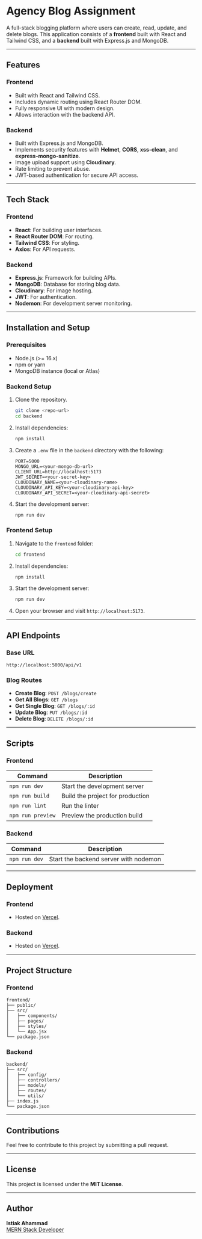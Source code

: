 # Agency Blog Assignment

A full-stack blogging platform where users can create, read, update, and delete blogs. This application consists of a **frontend** built with React and Tailwind CSS, and a **backend** built with Express.js and MongoDB.

---

## Features

### Frontend
- Built with React and Tailwind CSS.
- Includes dynamic routing using React Router DOM.
- Fully responsive UI with modern design.
- Allows interaction with the backend API.

### Backend
- Built with Express.js and MongoDB.
- Implements security features with **Helmet**, **CORS**, **xss-clean**, and **express-mongo-sanitize**.
- Image upload support using **Cloudinary**.
- Rate limiting to prevent abuse.
- JWT-based authentication for secure API access.

---

## Tech Stack

### Frontend
- **React**: For building user interfaces.
- **React Router DOM**: For routing.
- **Tailwind CSS**: For styling.
- **Axios**: For API requests.

### Backend
- **Express.js**: Framework for building APIs.
- **MongoDB**: Database for storing blog data.
- **Cloudinary**: For image hosting.
- **JWT**: For authentication.
- **Nodemon**: For development server monitoring.

---

## Installation and Setup

### Prerequisites
- Node.js (>= 16.x)
- npm or yarn
- MongoDB instance (local or Atlas)

### Backend Setup
1. Clone the repository.
   ```bash
   git clone <repo-url>
   cd backend
   ```
2. Install dependencies:
   ```bash
   npm install
   ```
3. Create a `.env` file in the `backend` directory with the following:
   ```env
   PORT=5000
   MONGO_URL=<your-mongo-db-url>
   CLIENT_URL=http://localhost:5173
   JWT_SECRET=<your-secret-key>
   CLOUDINARY_NAME=<your-cloudinary-name>
   CLOUDINARY_API_KEY=<your-cloudinary-api-key>
   CLOUDINARY_API_SECRET=<your-cloudinary-api-secret>
   ```
4. Start the development server:
   ```bash
   npm run dev
   ```

### Frontend Setup
1. Navigate to the `frontend` folder:
   ```bash
   cd frontend
   ```
2. Install dependencies:
   ```bash
   npm install
   ```
3. Start the development server:
   ```bash
   npm run dev
   ```
4. Open your browser and visit `http://localhost:5173`.

---

## API Endpoints

### Base URL
`http://localhost:5000/api/v1`

### Blog Routes
- **Create Blog**: `POST /blogs/create`
- **Get All Blogs**: `GET /blogs`
- **Get Single Blog**: `GET /blogs/:id`
- **Update Blog**: `PUT /blogs/:id`
- **Delete Blog**: `DELETE /blogs/:id`

---

## Scripts

### Frontend
| Command        | Description                   |
|----------------|-------------------------------|
| `npm run dev`  | Start the development server  |
| `npm run build`| Build the project for production |
| `npm run lint` | Run the linter                |
| `npm run preview` | Preview the production build |

### Backend
| Command        | Description                   |
|----------------|-------------------------------|
| `npm run dev`  | Start the backend server with nodemon |

---

## Deployment

### Frontend
- Hosted on [Vercel](https://www.vercel.com/).

### Backend
- Hosted on [Vercel](https://vercel.com/).

---

## Project Structure

### Frontend
```
frontend/
├── public/
├── src/
│   ├── components/
│   ├── pages/
│   ├── styles/
│   └── App.jsx
└── package.json
```

### Backend
```
backend/
├── src/
│   ├── config/
│   ├── controllers/
│   ├── models/
│   ├── routes/
│   └── utils/
├── index.js
└── package.json
```

---

## Contributions
Feel free to contribute to this project by submitting a pull request.

---

## License
This project is licensed under the **MIT License**.

---

## Author
**Istiak Ahammad**  
[MERN Stack Developer](https://github.com/mhistiak3)
